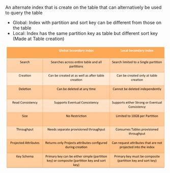 An alternate index that is create on the table that can alternatively be used to query the table
* Global: Index with partition and sort key can be different from those on the table
* Local: Index has the same partition key as table but different sort key (Made at Table creation)

![Dynamo DB Index Types|600](../../images/dynamodb_secondary_index.png)
